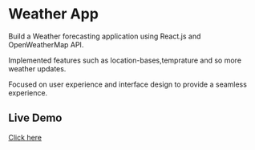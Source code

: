 # Weather App

Build a Weather forecasting application using React.js and OpenWeatherMap API.

Implemented features such as location-bases,temprature and so more weather updates.

Focused on user experience and interface design to provide a seamless experience.

## Live Demo

[Click here](https://weather-app-opal-seven-17.vercel.app/)
